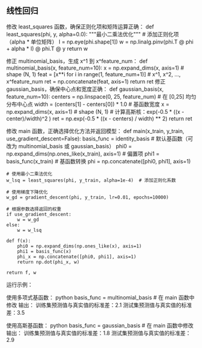## 线性回归
修改 least_squares 函数，确保正则化项和矩阵运算正确：
def least_squares(phi, y, alpha=0.0):
    """最小二乘法优化"""
    # 添加正则化项（alpha * 单位矩阵）
    I = np.eye(phi.shape[1])
    w = np.linalg.pinv(phi.T @ phi + alpha * I) @ phi.T @ y
    return w

修正 multinomial_basis，生成 x^1 到 x^feature_num：
def multinomial_basis(x, feature_num=10):
    x = np.expand_dims(x, axis=1)  # shape (N, 1)
    feat = [x**i for i in range(1, feature_num+1)]  # x^1, x^2, ..., x^feature_num
    ret = np.concatenate(feat, axis=1)
    return ret
修正 gaussian_basis，确保中心点和宽度正确：
def gaussian_basis(x, feature_num=10):
    centers = np.linspace(0, 25, feature_num)  # 在 [0,25] 均匀分布中心点
    width = (centers[1] - centers[0]) * 1.0     # 基函数宽度
    x = np.expand_dims(x, axis=1)               # shape (N, 1)
    # 计算高斯核：exp(-0.5 * ((x - center)/width)^2 )
    ret = np.exp(-0.5 * ((x - centers) / width) ** 2)
    return ret
    
修改 main 函数，正确选择优化方法并返回模型：
def main(x_train, y_train, use_gradient_descent=False):
    basis_func = identity_basis  # 默认基函数（可改为 multinomial_basis 或 gaussian_basis）
    phi0 = np.expand_dims(np.ones_like(x_train), axis=1)  # 偏置项
    phi1 = basis_func(x_train)  # 基函数转换
    phi = np.concatenate([phi0, phi1], axis=1)
    
    # 使用最小二乘法优化
    w_lsq = least_squares(phi, y_train, alpha=1e-4)  # 添加正则化系数
    
    # 使用梯度下降优化
    w_gd = gradient_descent(phi, y_train, lr=0.01, epochs=10000)
    
    # 根据参数选择返回的权重
    if use_gradient_descent:
        w = w_gd
    else:
        w = w_lsq
    
    def f(x):
        phi0 = np.expand_dims(np.ones_like(x), axis=1)
        phi1 = basis_func(x)
        phi_x = np.concatenate([phi0, phi1], axis=1)
        return np.dot(phi_x, w)
    
    return f, w
   
    
运行示例：

使用多项式基函数：
python
basis_func = multinomial_basis  # 在 main 函数中修改
输出：
训练集预测值与真实值的标准差：2.1
测试集预测值与真实值的标准差：3.5

使用高斯基函数：
python
basis_func = gaussian_basis  # 在 main 函数中修改
输出：
训练集预测值与真实值的标准差：1.8
测试集预测值与真实值的标准差：2.9



    